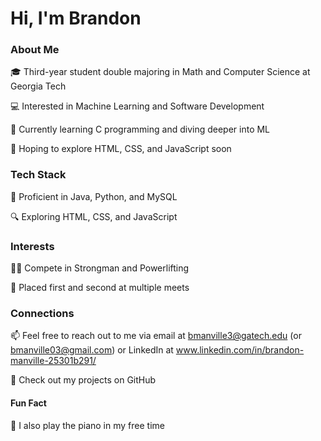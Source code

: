 # Hi, I'm Brandon
### About Me
🎓 Third-year student double majoring in Math and Computer Science at Georgia Tech

💻 Interested in Machine Learning and Software Development

🌱 Currently learning C programming and diving deeper into ML

🚀 Hoping to explore HTML, CSS, and JavaScript soon
### Tech Stack
💼 Proficient in Java, Python, and MySQL

🔍 Exploring HTML, CSS, and JavaScript

### Interests
🏋️‍♂️ Compete in Strongman and Powerlifting

🥇 Placed first and second at multiple meets

### Connections
📫 Feel free to reach out to me via email at bmanville3@gatech.edu (or bmanville03@gmail.com) or LinkedIn at www.linkedin.com/in/brandon-manville-25301b291/

💬 Check out my projects on GitHub
#### Fun Fact
🎵 I also play the piano in my free time
